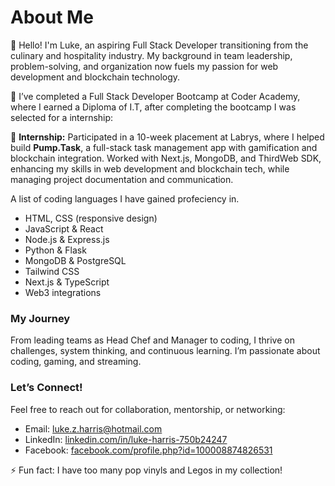 <!---
LukeZHar/LukeZHar is a ✨ special ✨ repository because its `README.md` (this file) appears on your GitHub profile.
You can click the Preview link to take a look at your changes.
--->
# About Me

👋 Hello! I'm Luke, an aspiring Full Stack Developer transitioning from the culinary and hospitality industry. My background in team leadership, problem-solving, and organization now fuels my passion for web development and blockchain technology.

🌱 I’ve completed a Full Stack Developer Bootcamp at Coder Academy, where I earned a Diploma of I.T, after completing the bootcamp I was selected for a internship:

🚀 **Internship:** Participated in a 10-week placement at Labrys, where I helped build **Pump.Task**, a full-stack task management app with gamification and blockchain integration. Worked with Next.js, MongoDB, and ThirdWeb SDK, enhancing my skills in web development and blockchain tech, while managing project documentation and communication.

A list of coding languages I have gained profeciency in. 
- HTML, CSS (responsive design)
- JavaScript & React
- Node.js & Express.js
- Python & Flask
- MongoDB & PostgreSQL
- Tailwind CSS
- Next.js & TypeScript
- Web3 integrations

### My Journey

From leading teams as Head Chef and Manager to coding, I thrive on challenges, system thinking, and continuous learning. I’m passionate about coding, gaming, and streaming.

### Let’s Connect!

Feel free to reach out for collaboration, mentorship, or networking:
- Email: luke.z.harris@hotmail.com  
- LinkedIn: [linkedin.com/in/luke-harris-750b24247](https://www.linkedin.com/in/luke-harris-750b24247/)  
- Facebook: [facebook.com/profile.php?id=100008874826531](https://www.facebook.com/profile.php?id=100008874826531)

⚡ Fun fact: I have too many pop vinyls and Legos in my collection!
